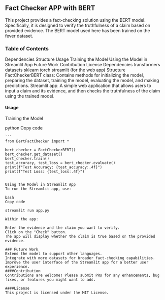 ## Fact Checker APP with BERT

This project provides a fact-checking solution using the BERT model. Specifically, it is designed to verify the truthfulness of a claim based on provided evidence. The BERT model used here has been trained on the fever dataset.

### Table of Contents
Dependencies
Structure
Usage
Training the Model
Using the Model in Streamlit App
Future Work
Contribution
License
Dependencies
transformers
datasets
sklearn
torch
streamlit (for the web app)
Structure
FactCheckerBERT class: Contains methods for initializing the model, preparing the dataset, training the model, evaluating the model, and making predictions.
Streamlit app: A simple web application that allows users to input a claim and its evidence, and then checks the truthfulness of the claim using the trained model.

#### Usage
Training the Model

python
Copy code
````
```
from BertFactChecker import *

bert_checker = FactCheckerBERT()
bert_checker.get_dataset()
bert_checker.train()
test_accuracy, test_loss = bert_checker.evaluate()
print(f"Test Accuracy: {test_accuracy:.4f}")
print(f"Test Loss: {test_loss:.4f}")
````
```

Using the Model in Streamlit App
To run the Streamlit app, use:

bash
Copy code
````
```
streamlit run app.py
````
```
Within the app:

Enter the evidence and the claim you want to verify.
Click on the "Check" button.
The app will display whether the claim is true based on the provided evidence.

### Future Work
Extend the model to support other languages.
Integrate with more datasets for broader fact-checking capabilities.
Improve the user interface of the Streamlit app for a better user experience.
####Contribution
Contributions are welcome! Please submit PRs for any enhancements, bug fixes, or features you might want to add.

####License
This project is licensed under the MIT License.
